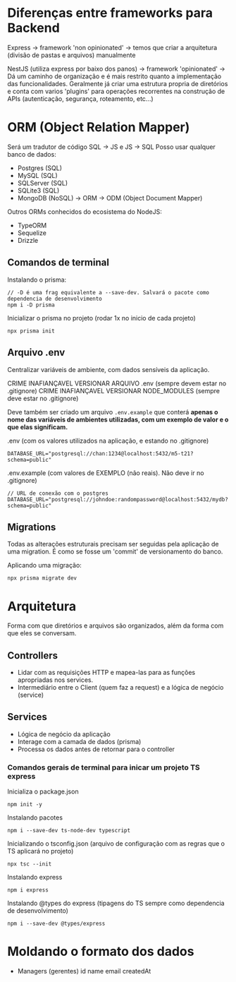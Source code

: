 # Diferenças entre frameworks para Backend

Express -> framework 'non opinionated' -> temos que criar a arquitetura (divisão de pastas e arquivos) manualmente

NestJS (utiliza express por baixo dos panos) -> framework 'opinionated' -> Dá um caminho de organização e é mais restrito quanto a implementação das funcionalidades. Geralmente já criar uma estrutura propria de diretórios e conta com varios 'plugins' para operações recorrentes na construção de APIs (autenticação, segurança, roteamento, etc...)

# ORM (Object Relation Mapper)

Será um tradutor de código SQL -> JS e JS -> SQL
Posso usar qualquer banco de dados:

- Postgres (SQL)
- MySQL (SQL)
- SQLServer (SQL)
- SQLite3 (SQL)
- MongoDB (NoSQL) -> ORM -> ODM (Object Document Mapper)

Outros ORMs conhecidos do ecosistema do NodeJS:

- TypeORM
- Sequelize
- Drizzle

## Comandos de terminal

Instalando o prisma:

```
// -D é uma frag equivalente a --save-dev. Salvará o pacote como dependencia de desenvolvimento
npm i -D prisma
```

Inicializar o prisma no projeto (rodar 1x no inicio de cada projeto)

```
npx prisma init
```

## Arquivo .env

Centralizar variáveis de ambiente, com dados sensíveis da aplicação.

CRIME INAFIANÇAVEL VERSIONAR ARQUIVO .env (sempre devem estar no .gitignore)
CRIME INAFIANÇAVEL VERSIONAR NODE_MODULES (sempre deve estar no .gitignore)

Deve também ser criado um arquivo `.env.example` que conterá **apenas o nome das variáveis de ambientes utilizadas, com um exemplo de valor e o que elas significam.**

.env (com os valores utilizados na aplicação, e estando no .gitignore)

```
DATABASE_URL="postgresql://chan:1234@localhost:5432/m5-t21?schema=public"
```

.env.example (com valores de EXEMPLO (não reais). Não deve ir no .gitignore)

```
// URL de conexão com o postgres
DATABASE_URL="postgresql://johndoe:randompassword@localhost:5432/mydb?schema=public"
```

## Migrations

Todas as alterações estruturais precisam ser seguidas pela aplicação de uma migration. É como se fosse um 'commit' de versionamento do banco.

Aplicando uma migração:

```
npx prisma migrate dev
```

# Arquitetura

Forma com que diretórios e arquivos são organizados, além da forma com que eles se conversam.

## Controllers

- Lidar com as requisições HTTP e mapea-las para as funções apropriadas nos services.
- Intermediário entre o Client (quem faz a request) e a lógica de negócio (service)

## Services

- Lógica de negócio da aplicação
- Interage com a camada de dados (prisma)
- Processa os dados antes de retornar para o controller

### Comandos gerais de terminal para inicar um projeto TS express

Inicializa o package.json

```
npm init -y
```

Instalando pacotes

```
npm i --save-dev ts-node-dev typescript
```

Inicializando o tsconfig.json (arquivo de configuração com as regras que o TS aplicará no projeto)

```
npx tsc --init
```

Instalando express

```
npm i express
```

Instalando @types do express (tipagens do TS sempre como dependencia de desenvolvimento)

```
npm i --save-dev @types/express
```

# Moldando o formato dos dados

- Managers (gerentes)
  id
  name
  email
  createdAt
